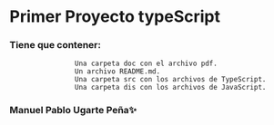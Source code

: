 # Primer Proyecto typeScript


### Tiene que contener:
                    Una carpeta doc con el archivo pdf.
                    Un archivo README.md.
                    Una carpeta src con los archivos de TypeScript.
                    Una carpeta dis con los archivos de JavaScript.

                    
                   
  ### Manuel Pablo Ugarte Peña✨
